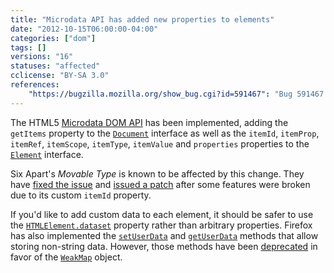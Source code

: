 ```yaml
---
title: "Microdata API has added new properties to elements"
date: "2012-10-15T06:00:00-04:00"
categories: ["dom"]
tags: []
versions: "16"
statuses: "affected"
cclicense: "BY-SA 3.0"
references:
    "https://bugzilla.mozilla.org/show_bug.cgi?id=591467": "Bug 591467 – Implement HTML Microdata API"
---
```

The HTML5 [Microdata DOM API](http://www.w3.org/TR/microdata/#microdata-dom-api) has been implemented, adding the `getItems` property to the [`Document`](https://developer.mozilla.org/en-US/docs/Web/API/Document) interface as well as the `itemId`, `itemProp`, `itemRef`, `itemScope`, `itemType`, `itemValue` and `properties` properties to the [`Element`](https://developer.mozilla.org/en-US/docs/Web/API/Element) interface.

Six Apart's *Movable Type* is known to be affected by this change. They have [fixed the issue](https://github.com/movabletype/movabletype/commit/83d2f3d21d9c9a951d7e872d70bac5d355bd3d4d) and [issued a patch](https://movabletype.org/news/2012/10/patch_file_for_firefox_16.html) after some features were broken due to its custom `itemId` property.

If you'd like to add custom data to each element, it should be safer to use the [`HTMLElement.dataset`](https://developer.mozilla.org/en-US/docs/Web/API/HTMLElement/dataset) property rather than arbitrary properties. Firefox has also implemented the [`setUserData`](https://developer.mozilla.org/en-US/docs/Web/API/Node/setUserData) and [`getUserData`](https://developer.mozilla.org/en-US/docs/Web/API/Node/getUserData) methods that allow storing non-string data. However, those methods have been [deprecated](https://bugzilla.mozilla.org/show_bug.cgi?id=749981) in favor of the [`WeakMap`](https://developer.mozilla.org/en-US/docs/Web/JavaScript/Reference/Global_Objects/WeakMap) object.
